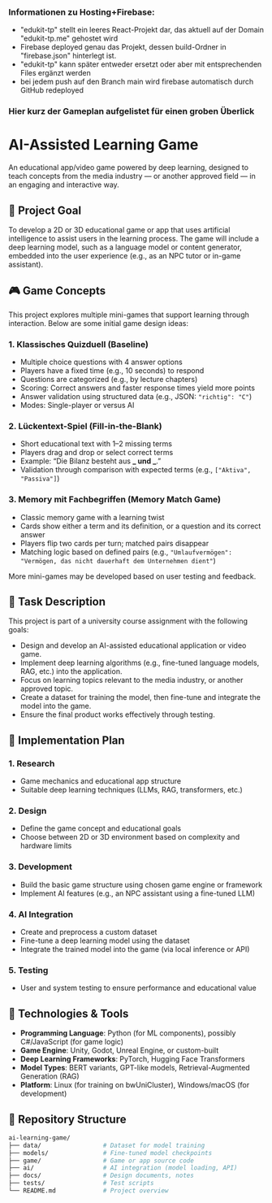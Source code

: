 ### Informationen zu Hosting+Firebase:

- "edukit-tp" stellt ein leeres React-Projekt dar, das aktuell auf der Domain "edukit-tp.me" gehostet wird
- Firebase deployed genau das Projekt, dessen build-Ordner in "firebase.json" hinterlegt ist.
- "edukit-tp" kann später entweder ersetzt oder aber mit entsprechenden Files ergänzt werden
- bei jedem push auf den Branch main wird firebase automatisch durch GitHub redeployed

### Hier kurz der Gameplan aufgelistet für einen groben Überlick

# AI-Assisted Learning Game

An educational app/video game powered by deep learning, designed to teach concepts from the media industry — or another approved field — in an engaging and interactive way.

## 🎯 Project Goal

To develop a 2D or 3D educational game or app that uses artificial intelligence to assist users in the learning process. The game will include a deep learning model, such as a language model or content generator, embedded into the user experience (e.g., as an NPC tutor or in-game assistant).

## 🎮 Game Concepts

This project explores multiple mini-games that support learning through interaction. Below are some initial game design ideas:

### 1. Klassisches Quizduell (Baseline)

- Multiple choice questions with 4 answer options
- Players have a fixed time (e.g., 10 seconds) to respond
- Questions are categorized (e.g., by lecture chapters)
- Scoring: Correct answers and faster response times yield more points
- Answer validation using structured data (e.g., JSON: `"richtig": "C"`)
- Modes: Single-player or versus AI

### 2. Lückentext-Spiel (Fill-in-the-Blank)

- Short educational text with 1–2 missing terms
- Players drag and drop or select correct terms
- Example: “Die Bilanz besteht aus **_ und _**.”
- Validation through comparison with expected terms (e.g., `["Aktiva", "Passiva"]`)

### 3. Memory mit Fachbegriffen (Memory Match Game)

- Classic memory game with a learning twist
- Cards show either a term and its definition, or a question and its correct answer
- Players flip two cards per turn; matched pairs disappear
- Matching logic based on defined pairs (e.g., `"Umlaufvermögen": "Vermögen, das nicht dauerhaft dem Unternehmen dient"`)

More mini-games may be developed based on user testing and feedback.

## 📌 Task Description

This project is part of a university course assignment with the following goals:

- Design and develop an AI-assisted educational application or video game.
- Implement deep learning algorithms (e.g., fine-tuned language models, RAG, etc.) into the application.
- Focus on learning topics relevant to the media industry, or another approved topic.
- Create a dataset for training the model, then fine-tune and integrate the model into the game.
- Ensure the final product works effectively through testing.

## 🚀 Implementation Plan

### 1. Research

- Game mechanics and educational app structure
- Suitable deep learning techniques (LLMs, RAG, transformers, etc.)

### 2. Design

- Define the game concept and educational goals
- Choose between 2D or 3D environment based on complexity and hardware limits

### 3. Development

- Build the basic game structure using chosen game engine or framework
- Implement AI features (e.g., an NPC assistant using a fine-tuned LLM)

### 4. AI Integration

- Create and preprocess a custom dataset
- Fine-tune a deep learning model using the dataset
- Integrate the trained model into the game (via local inference or API)

### 5. Testing

- User and system testing to ensure performance and educational value

## 🔧 Technologies & Tools

- **Programming Language**: Python (for ML components), possibly C#/JavaScript (for game logic)
- **Game Engine**: Unity, Godot, Unreal Engine, or custom-built
- **Deep Learning Frameworks**: PyTorch, Hugging Face Transformers
- **Model Types**: BERT variants, GPT-like models, Retrieval-Augmented Generation (RAG)
- **Platform**: Linux (for training on bwUniCluster), Windows/macOS (for development)

## 📁 Repository Structure

```bash
ai-learning-game/
├── data/                 # Dataset for model training
├── models/               # Fine-tuned model checkpoints
├── game/                 # Game or app source code
├── ai/                   # AI integration (model loading, API)
├── docs/                 # Design documents, notes
├── tests/                # Test scripts
└── README.md             # Project overview
```
